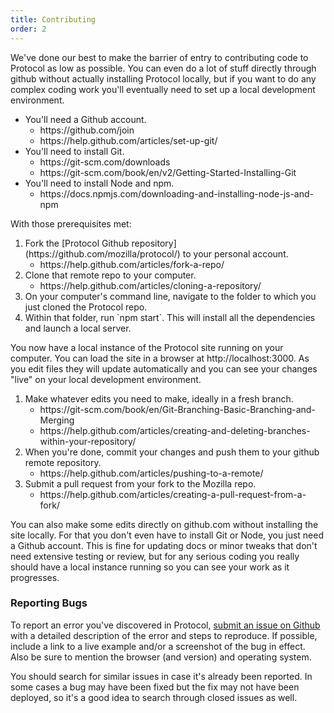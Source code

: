 ```yaml
---
title: Contributing
order: 2
---
```


We've done our best to make the barrier of entry to contributing code
to Protocol as low as possible. You can even do a lot of stuff directly
through github without actually installing Protocol locally, but if you
want to do any complex coding work you'll eventually need to set up a
local development environment.

<ul class="mzp-u-list-styled">
    <li>You'll need a Github account.
        <ul>
            <li>https://github.com/join</li>
            <li>https://help.github.com/articles/set-up-git/</li>
        </ul>
    </li>
    <li>You'll need to install Git.
        <ul>
            <li>https://git-scm.com/downloads</li>
            <li>https://git-scm.com/book/en/v2/Getting-Started-Installing-Git</li>
        </ul>
    </li>
    <li>You'll need to install Node and npm.
        <ul>
            <li>https://docs.npmjs.com/downloading-and-installing-node-js-and-npm</li>
        </ul>
    </li>
</ul>

With those prerequisites met:

<ol class="mzp-u-list-styled">
    <li>Fork the [Protocol Github repository](https://github.com/mozilla/protocol/) to your personal account.
        <ul>
            <li>https://help.github.com/articles/fork-a-repo/</li>
        </ul>
    </li>
    <li>Clone that remote repo to your computer.
        <ul>
            <li>https://help.github.com/articles/cloning-a-repository/</li>
        </ul>
    </li>
    <li>On your computer's command line, navigate to the folder to which you just cloned the Protocol repo.</li>
    <li>Within that folder, run `npm start`. This will install all the dependencies and launch a local server.</li>
</ol>

You now have a local instance of the Protocol site running on your
computer. You can load the site in a browser at http://localhost:3000.
As you edit files they will update automatically and you can see your
changes "live" on your local development environment.

<ol class="mzp-u-list-styled">
    <li>Make whatever edits you need to make, ideally in a fresh branch.
        <ul>
            <li>https://git-scm.com/book/en/Git-Branching-Basic-Branching-and-Merging</li>
            <li>https://help.github.com/articles/creating-and-deleting-branches-within-your-repository/</li>
        </ul>
    </li>
    <li>When you're done, commit your changes and push them to your github remote repository.
        <ul>
            <li>https://help.github.com/articles/pushing-to-a-remote/</li>
        </ul>
    </li>
    <li>Submit a pull request from your fork to the Mozilla repo.
        <ul>
            <li>https://help.github.com/articles/creating-a-pull-request-from-a-fork/</li>
        </ul>
    </li>
</ol>

You can also make some edits directly on github.com without installing the
site locally. For that you don't even have to install Git or Node, you just
need a Github account. This is fine for updating docs or minor tweaks that
don't need extensive testing or review, but for any serious coding you really
should have a local instance running so you can see your work as it progresses.

### Reporting Bugs

To report an error you've discovered in Protocol, [submit an issue on Github](https://github.com/mozilla/protocol/issues)
with a detailed description of the error and steps to reproduce. If possible,
include a link to a live example and/or a screenshot of the bug in effect. Also
be sure to mention the browser (and version) and operating system.

You should search for similar issues in case it's already been reported. In
some cases a bug may have been fixed but the fix may not have been deployed, so
it's a good idea to search through closed issues as well.



